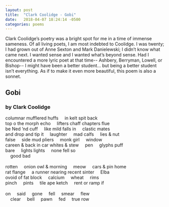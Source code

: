 ```yaml
---
layout: post
title:  "Clark Coolidge - Gobi"
date:   2018-04-07 18:24:14 -0500
categories: poems
---
```


Clark Coolidge’s poetry was a bright spot for me in a time of immense sameness. Of all living poets, I am most indebted to Coolidge. I was twenty; I had grown out of Anne Sexton and Mark Danielewski; I didn’t know what came next. I wanted sense and I wanted what’s beyond sense. Had I encountered a more lyric poet at that time-- Ashbery, Berryman, Lowell, or Bishop-- I might have been a better student… but being a better student isn’t everything. As if to make it even more beautiful, this poem is also a sonnet.

## Gobi
### by Clark Coolidge

columnar mufflered huffs &nbsp;&nbsp;&nbsp; in kelt spit back<br> 
top o the morph echo &nbsp;&nbsp;&nbsp; lifters chaff chapters flue<br> 
be Ned ’nd cuff &nbsp;&nbsp;&nbsp; like mild falls in &nbsp;&nbsp;&nbsp; clastic mates<br> 
and drop and tip it &nbsp;&nbsp;&nbsp; laughter &nbsp;&nbsp;&nbsp; mad calfs  &nbsp;&nbsp;&nbsp; lies & nut<br> 
false &nbsp;&nbsp;&nbsp; side mud pliers &nbsp;&nbsp;&nbsp; monk girl &nbsp;&nbsp;&nbsp; window<br> 
careen & back in car whites & stew &nbsp;&nbsp;&nbsp; pen &nbsp;&nbsp;&nbsp; glyphs puff<br> 
bare &nbsp;&nbsp;&nbsp; lights lights &nbsp;&nbsp;&nbsp; none fell so<br> 
&nbsp;&nbsp;&nbsp; good bad<br> 
<br> 
rotten &nbsp;&nbsp;&nbsp; onion owl & morning &nbsp;&nbsp;&nbsp; meow &nbsp;&nbsp;&nbsp; cars & pin home<br> 
rat flange &nbsp;&nbsp;&nbsp; a runner nearing recent sinter &nbsp;&nbsp;&nbsp; Elba<br> 
ovoid of fat block &nbsp;&nbsp;&nbsp; calcium &nbsp;&nbsp;&nbsp; wheat &nbsp;&nbsp;&nbsp; rims<br> 
pinch &nbsp;&nbsp;&nbsp; pints &nbsp;&nbsp;&nbsp; tile ape ketch &nbsp;&nbsp;&nbsp; rent or ramp if<br> 
<br>
on &nbsp;&nbsp;&nbsp; said &nbsp;&nbsp;&nbsp; gone &nbsp;&nbsp;&nbsp; fell &nbsp;&nbsp;&nbsp; smear &nbsp;&nbsp;&nbsp; flew<br> 
 &nbsp;&nbsp;&nbsp; clear &nbsp;&nbsp;&nbsp; bell &nbsp;&nbsp;&nbsp; pawn &nbsp;&nbsp;&nbsp; fed &nbsp;&nbsp;&nbsp; true row<br> 
